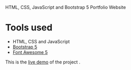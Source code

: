 HTML, CSS, JavaScript and Bootstrap 5 Portfolio Website


# Tools used #
* HTML, CSS and JavaScript
* [Bootstrap 5](https://getbootstrap.com/docs/5.0/getting-started/introduction/)
* [Font Awesome 5](https://fontawesome.com/)


This is the [live demo]([https://portfolio_abhinaba.github.io/](https://abhinaba-1.github.io/Portfolio/)) of the project . 

